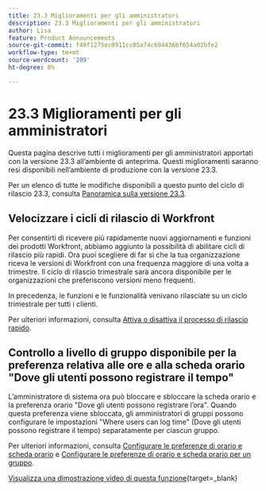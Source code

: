 ```yaml
---
title: 23.3 Miglioramenti per gli amministratori
description: 23.3 Miglioramenti per gli amministratori
author: Lisa
feature: Product Announcements
source-git-commit: f49f1275ec0911cc05a74c694436bf654a02bfe2
workflow-type: tm+mt
source-wordcount: '209'
ht-degree: 0%

---
```


# 23.3 Miglioramenti per gli amministratori

Questa pagina descrive tutti i miglioramenti per gli amministratori apportati con la versione 23.3 all’ambiente di anteprima. Questi miglioramenti saranno resi disponibili nell’ambiente di produzione con la versione 23.3.

Per un elenco di tutte le modifiche disponibili a questo punto del ciclo di rilascio 23.3, consulta [Panoramica sulla versione 23.3](/help/quicksilver/product-announcements/product-releases/23.3-release-activity/23-3-release-overview.md).

## Velocizzare i cicli di rilascio di Workfront

Per consentirti di ricevere più rapidamente nuovi aggiornamenti e funzioni dei prodotti Workfront, abbiamo aggiunto la possibilità di abilitare cicli di rilascio più rapidi. Ora puoi scegliere di far sì che la tua organizzazione riceva le versioni di Workfront con una frequenza maggiore di una volta a trimestre. Il ciclo di rilascio trimestrale sarà ancora disponibile per le organizzazioni che preferiscono versioni meno frequenti.

In precedenza, le funzioni e le funzionalità venivano rilasciate su un ciclo trimestrale per tutti i clienti.

Per ulteriori informazioni, consulta [Attiva o disattiva il processo di rilascio rapido](/help/quicksilver/administration-and-setup/set-up-workfront/configure-system-defaults/enable-fast-release-process.md).

## Controllo a livello di gruppo disponibile per la preferenza relativa alle ore e alla scheda orario &quot;Dove gli utenti possono registrare il tempo&quot;

L’amministratore di sistema ora può bloccare e sbloccare la scheda orario e la preferenza orario &quot;Dove gli utenti possono registrare l’ora&quot;. Quando questa preferenza viene sbloccata, gli amministratori di gruppi possono configurare le impostazioni &quot;Where users can log time&quot; (Dove gli utenti possono registrare il tempo) separatamente per ciascun gruppo.

Per ulteriori informazioni, consulta [Configurare le preferenze di orario e scheda orario](/help/quicksilver/administration-and-setup/set-up-workfront/configure-timesheets-schedules/timesheet-and-hour-preferences.md) e [Configurare le preferenze di orario e scheda orario per un gruppo](/help/quicksilver/administration-and-setup/manage-groups/create-and-manage-groups/configure-timesheet-hour-preferences-group.md).

[Visualizza una dimostrazione video di questa funzione](https://video.tv.adobe.com/v/3419111/){target=_blank}
